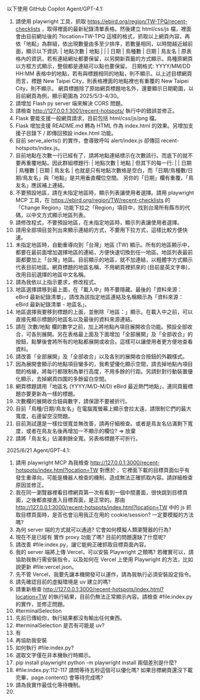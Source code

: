 以下使用 GitHub Copilot Agent/GPT-4.1:

1. 請使用 playwright 工具，抓取 https://ebird.org/region/TW-TPQ/recent-checklists ，取得裡面的最新紀錄清單表格。然後建立 html/css/js 檔，裡面會由目前網址後的 ?location=TW-TPQ 這樣的格式，抓取以上網頁內容，再依「地點」為群組，依出現數量由多至少排序，若數量相同，以時間越近越前面，顯示以下資訊:
| 地點次數 | 地點 |
|         | 日期 | 鳥種數 | 日期 | 鳥友名 |
原表格內的資訊，若有連結網址都要保留，以另開新頁籤的方式顯示。鳥種原網頁以方框方式顯示，整個都是連結可以點也要保留。
日期格式: YYYY/MM/DD HH:MM
表格中的地點，若有與標題相同的地點，則不顯示。以上述目標網頁而言，標題 New Taipei City，則表格裡面的地點裡也有重覆的 New Taipei City，則不顯示。
網頁標題除了原始網頁標題地名外，還要顯示日期範圍，以目前網頁為例，顯示範圍為 2025/5/3-4/30。
2. 請增加 Flash py server 端來解決 CORS 問題。
3. 請檢查 http://127.0.0.1:3001/recent-hotspots/ 執行中的錯誤並修正。
4. Flask 要能支援一般網頁請求，目前包括 html/css/js/png 檔。
5. Flask 增加支援 README.md 轉為 HTML 作為 index.html 的效果。另增加支援子目錄下 / 即傳回預設 index.html 功能。
6. 目前 serve_alerts() 的實作，會導致呼叫 alert/index.js 卻傳回 recent-hotspots/index.js。
7. 目前地點在次數一行已經有了，請將地點連結標示在次數該行。而底下的就不要再重覆地點。因此群組標題行:
| 地點次數 | 地點                         |
但其下的每一行:
|         | 日期 | 鳥種數 | 日期 | 鳥友名 |
也就是只有地點次數格是空白，而「日期/鳥種數/日期/鳥友名」與「地點」是共用垂直欄位空間。
另你的「日期」欄有重覆，「鳥友名」應該補上連結。
8. 不要預設地區，請在未指定地區時，顯示列表讓使用者選擇。請用 playwright MCP 工具，在 https://ebird.org/region/TW/recent-checklists 的「Change Region」功能下拉之「Region」項目中，找到台灣所有縣市的代碼，以中文方式顯示地區列表。
9. 請修改程式，不要預設地區，在未指定地區時，顯示列表讓使用者選擇。
10. 請用全部項目並列出來顯示連結的方式，不要用下拉方式，這樣比較方便快速。
11. 未指定地區時，自動重導向到「台灣」地區 (TW) 顯示。所有的地區顯示中，都要在最前面增加選擇地區的連結，方便快速切換到任一地區。地區列表最前面都要加上「台灣」地區。目前顯示的地區，就不加連結，以粗體字方式顯示代表目前地區。網頁標題的地區名稱，不用網頁裡抓來的 (目前是英文字串)，改用目前選擇的地區中文名稱。
12. 請為我依以上指示要求，修改程式。
13. 地區選擇請移到最上面，在「載入中」時不要隱藏。最後的「資料來源：eBird 最新紀錄清單」，請改為該指定地區連結及名稱顯示為「資料來源：eBird 最新紀錄清單 - 地區名」。
14. 地區選擇我要移到標題的上面，並刪除「地區：」顯示。在載入中之前，可以直接先顯示標題的地區名以及最後的資料來源連結。
15. 請在 次數/地點 欄的數字之前，加上將地點內項目展開收合功能。預設全部收合，可各別展開。另在表格最上面及下面增加「全部展開」及「全部收合」的按鈕，點擊後會將所有的地點都展開或收合。這樣可以讓使用者更方便地查看資料。
16. 請改善「全部展開」及「全部收合」以及各別的展開收合按鈕的外觀樣式。
17. 因為展開會顯示的地點項目蠻多的，我希望優化顯示空間，請去掉地點內項目間的格線，將每行都限制為單行高度，不用多餘的行距。另請針對行動裝置優化顯示，去掉網頁四圍的多餘留白空間。
18. 網頁標題請用「地區名 (YYYY/M/D-M/D) eBird 最近熱門地點」，連同頁籤標題亦要更新為一樣的標題。
19. 次數欄的展開收合鈕與數字，請保證不要被折行。
20. 目前「鳥種/日期/鳥友名」在電腦寬螢幕上顯示會拉太遠，請限制它們的最大寬度，右邊留空沒問題。
21. 目前測試還是一樣拉很寬並無改善，請再仔細檢查。或者是鳥友名佔滿剩下寬度，或者在鳥友名後再增加一不顯示的欄位?
    => 放棄
22. 請將「鳥友名」佔滿剩餘全寬。另表格標題不可折行。

2025/6/21 Agent/GPT-4.1:
1. 請用 playwright MCP 為我檢查 http://127.0.0.1:3000/recent-hotspots/index.html?location=TW 對應於 ，它裡面下載的目標頁面似乎有發生重導向，可能是機器人檢查的機制，造成無法正確抓取內容。請詳細檢查原因並修正。
2. 我在同一瀏覽器裡看目標網頁第一次有看到一個中間畫面，很快跳到目標頁面，之後都直接進入目標頁面，是正常的。那由 http://127.0.0.1:3000/recent-hotspots/index.html?location=TW 中的 js 抓取目標頁面時，是否也會沿用我正在用的 cookie/session? 一定要模擬的方法嗎?
3. 為何 server 端的方式就可以通過? 它會如何模擬人類瀏覽器的行為?
4. 現在不是已經有 實作 proxy 功能了嗎? 目前的問題還缺了什麼呢?
5. 請改善 #file:index.py，讓它能夠正確抓取目標頁面內容。
6. 我的 server 端將上傳 Vercel，可以安裝 Playwright 之類嗎? 若確實可以，請協助我執行需安裝指令，以及如何在 Vercel 上使用 Playwright 的方法，比如說更新 #file:vercel.json。
7. 先不管 Vercel，我要先讓本機開發可以運作，請為我執行必須安裝設定指令。
8. 請先確認目前的虛擬環境是 uv 建立的嗎?
9. 請重新檢查 http://127.0.0.1:3000/recent-hotspots/index.html?location=TW 的執行結果，目前仍無法正常顯示內容。請檢查 #file:index.py 的實作，並修正問題。
10. #terminalSelection
11. 先前已傳給你，執行結果都沒有輸出任何東西。
12. #terminalSelection 是否有可能是 uv?
13. 有
14. 再協助我安裝
15. 如何執行 #file:index.py?
16. 選取文字僅在非本機執行時顯示。
17. pip install playwright
python -m playwright install
兩個差別是什麼?
18. #file:index.py:112-117 請問等待五秒這個可以優化嗎? 如果目標網頁還沒下載完畢，page.content() 會等待完成嗎?
19. 請為我實作最佳化等待機制。
20. 